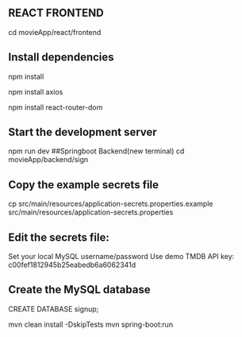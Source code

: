 ## REACT FRONTEND
cd movieApp/react/frontend
## Install dependencies
npm install

npm install axios

npm install react-router-dom

## Start the development server
npm run dev
##Springboot Backend(new terminal)
cd movieApp/backend/sign

## Copy the example secrets file
cp src/main/resources/application-secrets.properties.example src/main/resources/application-secrets.properties

## Edit the secrets file:
 Set your local MySQL username/password
Use demo TMDB API key: c00fef1812945b25eabedb6a6062341d

## Create the MySQL database
CREATE DATABASE signup;


mvn clean install -DskipTests
mvn spring-boot:run

